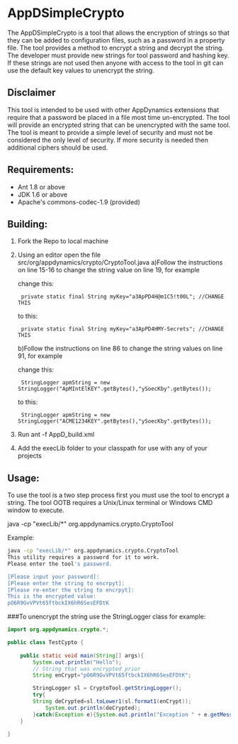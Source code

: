 AppDSimpleCrypto
================

The AppDSimpleCrypto is a tool that allows the encryption of strings so that they 
can be added to configuration files, such as a password in a property file. The tool
provides a method to encrypt a string and decrypt the string. The developer must provide
new strings for tool password and hashing key. If these strings are not used then anyone
with access to the tool in git can use the default key values to unencrypt the string.

Disclaimer
----------
This tool is intended to be used with other AppDynamics extensions that require that a
password be placed in a file most time un-encrypted. The tool will provide an encrypted string 
that can be unencrypted with the same tool. The tool is meant to provide a simple level of security
and must not be considered the only level of security. If more security is needed then additional
ciphers should be used.


Requirements:
------------
* Ant 1.8 or above
* JDK 1.6 or above
* Apache's commons-codec-1.9 (provided)

Building:
--------
1. Fork the Repo to local machine

2. Using an editor open the file src/org/appdynamics/crypto/CryptoTool.java
   a)Follow the instructions on line 15-16 to change the string value on line 19, for example

    change this: 

        private static final String myKey="a3ApPD4H@m1C5!t00L"; //CHANGE THIS

    to this:

        private static final String myKey="a3ApPD4HMY-Secrets"; //CHANGE THIS

   b)Follow the instructions on line 86 to change the string values on line 91, for example

    change this:

      	StringLogger apmString = new StringLogger("ApMIntElKEY".getBytes(),"ySoecKby".getBytes());

    to this:

      	StringLogger apmString = new StringLogger("ACME1234KEY".getBytes(),"ySoecKby".getBytes());
   
3. Run ant -f AppD_build.xml

4. Add the execLib folder to your classpath for use with any of your projects

Usage:
-----
To use the tool is a two step process first you must use the tool to encrypt a
string. The tool OOTB requires a Unix/Linux terminal or Windows CMD window to 
execute. 

java -cp "execLib/*" org.appdynamics.crypto.CryptoTool

Example:
```sh
java -cp "execLib/*" org.appdynamics.crypto.CryptoTool
This utility requires a password for it to work.
Please enter the tool's password.

[Please input your password]: 
[Please enter the string to encrpyt]: 
[Please re-enter the string to encrpyt]: 
This is the encrypted value:
pO6R9GvVPVt65ftbckIX6hR6SesEFDtK
```

###To unencrypt the string use the StringLogger class for example:
```java
import org.appdynamics.crypto.*;

public class TestCypto {
    
    public static void main(String[] args){
        System.out.println("Hello");
        // String that was encrypted prior
        String enCrypt="pO6R9GvVPVt65ftbckIX6hR6SesEFDtK";

        StringLogger sl = CryptoTool.getStringLogger();
        try{
		String deCrypted=sl.toLower1(sl.format1(enCrypt));
	        System.out.println(deCrypted);
        }catch(Exception e){System.out.println("Exception " + e.getMessage());}
    }
    
}

```
